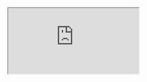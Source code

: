 <iframe src="https://gist.github.com/phortonssf/61b06dac07a80c4aa0d35a6aaf342d0c.js"> Hello </iframe>
